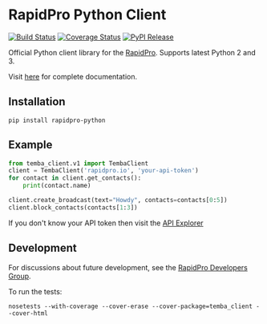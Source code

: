 RapidPro Python Client
======================

[![Build Status](https://travis-ci.org/rapidpro/rapidpro-python.svg?branch=master)](https://travis-ci.org/rapidpro/rapidpro-python)
[![Coverage Status](https://coveralls.io/repos/github/rapidpro/rapidpro-python/badge.svg?branch=master)](https://coveralls.io/github/rapidpro/rapidpro-python)
[![PyPI Release](https://img.shields.io/pypi/v/rapidpro-python.svg)](https://pypi.python.org/pypi/rapidpro-python/)

Official Python client library for the [RapidPro](http://rapidpro.github.io/rapidpro/). Supports latest Python 2 and 3.

Visit [here](http://rapidpro-python.readthedocs.org/) for complete documentation.

Installation
------------

```
pip install rapidpro-python
```

Example
-------

```python
from temba_client.v1 import TembaClient
client = TembaClient('rapidpro.io', 'your-api-token')
for contact in client.get_contacts():
    print(contact.name)

client.create_broadcast(text="Howdy", contacts=contacts[0:5])
client.block_contacts(contacts[1:3])
```

If you don't know your API token then visit the [API Explorer](http://rapidpro.io/api/v1/explorer)

Development
-----------

For discussions about future development, see the [RapidPro Developers Group](https://groups.google.com/forum/#!forum/rapidpro-dev).

To run the tests:

```
nosetests --with-coverage --cover-erase --cover-package=temba_client --cover-html
```

